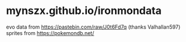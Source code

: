 # mynszx.github.io/ironmondata

evo data from https://pastebin.com/raw/J0t6Fd7q (thanks Valhallan597)
sprites from https://pokemondb.net/

